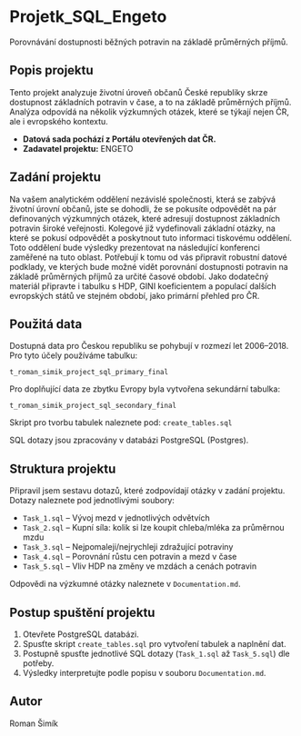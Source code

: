 # Projetk_SQL_Engeto

Porovnávání dostupnosti běžných potravin na základě průměrných příjmů.

## Popis projektu

Tento projekt analyzuje životní úroveň občanů České republiky skrze dostupnost základních potravin v čase, a to na základě průměrných příjmů. Analýza odpovídá na několik výzkumných otázek, které se týkají nejen ČR, ale i evropského kontextu.

- **Datová sada pochází z Portálu otevřených dat ČR.**
- **Zadavatel projektu:** ENGETO

## Zadání projektu

Na vašem analytickém oddělení nezávislé společnosti, která se zabývá životní úrovní občanů, jste se dohodli, že se pokusíte odpovědět na pár definovaných výzkumných otázek, které adresují dostupnost základních potravin široké veřejnosti. Kolegové již vydefinovali základní otázky, na které se pokusí odpovědět a poskytnout tuto informaci tiskovému oddělení. Toto oddělení bude výsledky prezentovat na následující konferenci zaměřené na tuto oblast. Potřebují k tomu od vás připravit robustní datové podklady, ve kterých bude možné vidět porovnání dostupnosti potravin na základě průměrných příjmů za určité časové období. Jako dodatečný materiál připravte i tabulku s HDP, GINI koeficientem a populací dalších evropských států ve stejném období, jako primární přehled pro ČR.

## Použitá data

Dostupná data pro Českou republiku se pohybují v rozmezí let 2006–2018. Pro tyto účely používáme tabulku:
```
t_roman_simik_project_sql_primary_final
```
Pro doplňující data ze zbytku Evropy byla vytvořena sekundární tabulka:
```
t_roman_simik_project_sql_secondary_final
```
Skript pro tvorbu tabulek naleznete pod: `create_tables.sql`

SQL dotazy jsou zpracovány v databázi PostgreSQL (Postgres).

## Struktura projektu

Připravil jsem sestavu dotazů, které zodpovídají otázky v zadání projektu. Dotazy naleznete pod jednotlivými soubory:

- `Task_1.sql` – Vývoj mezd v jednotlivých odvětvích
- `Task_2.sql` – Kupní síla: kolik si lze koupit chleba/mléka za průměrnou mzdu
- `Task_3.sql` – Nejpomaleji/nejrychleji zdražující potraviny
- `Task_4.sql` – Porovnání růstu cen potravin a mezd v čase
- `Task_5.sql` – Vliv HDP na změny ve mzdách a cenách potravin

Odpovědi na výzkumné otázky naleznete v `Documentation.md`.

## Postup spuštění projektu

1. Otevřete PostgreSQL databázi.
2. Spusťte skript `create_tables.sql` pro vytvoření tabulek a naplnění dat.
3. Postupně spusťte jednotlivé SQL dotazy (`Task_1.sql` až `Task_5.sql`) dle potřeby.
4. Výsledky interpretujte podle popisu v souboru `Documentation.md`.

## Autor

Roman Šimík
